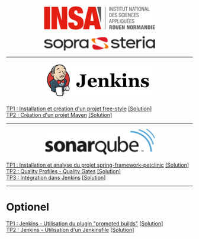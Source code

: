 <center><img src="images/logo_insa.png" alt="drawing" width="300"/>

<img src="images/logo_sopra_steria.png" alt="drawing" width="300"/></center>

----------


<center><img src="images/jenkins.png" width="300"/></center>

[TP1 : Installation et création d'un projet free-style](JENKINS.md "Ouvrir le TP1 Jenkins") [[Solution]](JENKINS_solution.md "Ouvrir la solution du TP1 Jenkins")    
[TP2 : Création d'un projet Maven](JENKINS1.md "Ouvrir le TP2 Jenkins") [[Solution]](JENKINS1_solution.md "Ouvrir la solution du TP2 Jenkins")    


----------


<center><img src="images/sonarqube.png" width="300"/></center>

[TP1 : Installation et analyse du projet spring-framework-petclinic](SONAR.md "Ouvrir le TP1 Sonarqube") [[Solution]](SONAR_solution.md "Ouvrir la solution du TP1 Sonarqube")    
[TP2 : Quality Profiles - Quality Gates](SONAR1.md "Ouvrir le TP2 Sonarqube") [[Solution]](SONAR1_solution.md "Ouvrir la solution du TP2 Sonarqube")      
[TP3 : Intégration dans Jenkins](SONAR2.md "Ouvrir le TP3 Sonarqube") [[Solution]](SONAR2_solution.md "Ouvrir la solution du TP3 Sonarqube")    



----------

# Optionel

[TP1 : Jenkins - Utilisation du plugin "promoted builds"](OPTION1.md "Ouvrir le TP1 Optionel") [[Solution]](OPTION1_solution.md "Ouvrir la solution du TP1 Optionel")     
[TP2 : Jenkins - Utilisation d'un Jenkinsfile](OPTION2.md "Ouvrir le TP2 Optionel") [[Solution]](OPTION2_solution.md "Ouvrir la solution du TP2 Optionel")  

 

